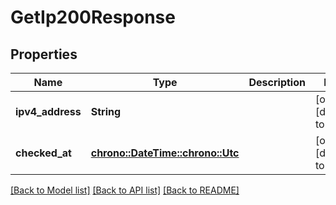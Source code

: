 # GetIp200Response

## Properties
Name | Type | Description | Notes
------------ | ------------- | ------------- | -------------
**ipv4_address** | **String** |  | [optional] [default to None]
**checked_at** | [**chrono::DateTime::<chrono::Utc>**](DateTime.md) |  | [optional] [default to None]

[[Back to Model list]](../README.md#documentation-for-models) [[Back to API list]](../README.md#documentation-for-api-endpoints) [[Back to README]](../README.md)


